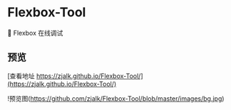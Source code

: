 # Flexbox-Tool
🔧 Flexbox 在线调试

## 预览

[查看地址 https://zjalk.github.io/Flexbox-Tool/](https://zjalk.github.io/Flexbox-Tool/)


!预览图(https://github.com/zjalk/Flexbox-Tool/blob/master/images/bg.jpg)
